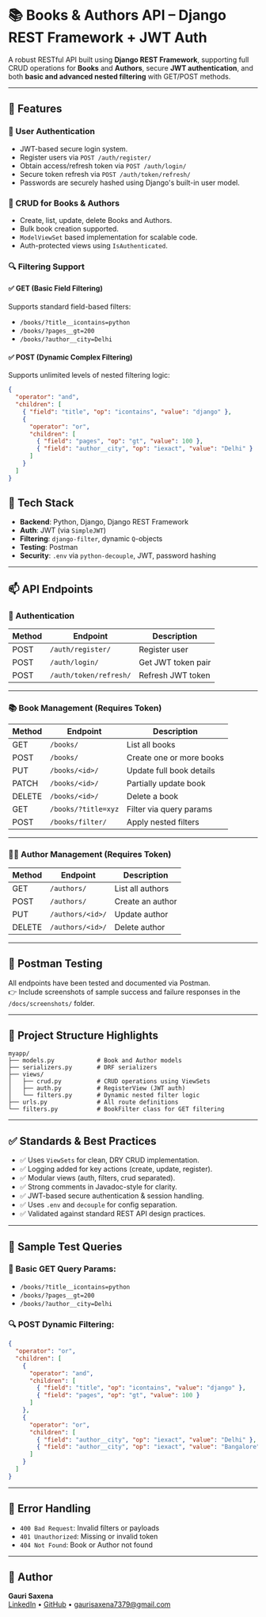 # 📚 Books & Authors API – Django REST Framework + JWT Auth

A robust RESTful API built using **Django REST Framework**, supporting full CRUD operations for **Books** and **Authors**, secure **JWT authentication**, and both **basic and advanced nested filtering** with GET/POST methods.

---

## 🚀 Features

### 🔐 User Authentication
- JWT-based secure login system.
- Register users via `POST /auth/register/`
- Obtain access/refresh token via `POST /auth/login/`
- Secure token refresh via `POST /auth/token/refresh/`
- Passwords are securely hashed using Django's built-in user model.

### 📖 CRUD for Books & Authors
- Create, list, update, delete Books and Authors.
- Bulk book creation supported.
- `ModelViewSet` based implementation for scalable code.
- Auth-protected views using `IsAuthenticated`.

### 🔍 Filtering Support
#### ✅ GET (Basic Field Filtering)
Supports standard field-based filters:
- `/books/?title__icontains=python`
- `/books/?pages__gt=200`
- `/books/?author__city=Delhi`

#### ✅ POST (Dynamic Complex Filtering)
Supports unlimited levels of nested filtering logic:
```json
{
  "operator": "and",
  "children": [
    { "field": "title", "op": "icontains", "value": "django" },
    {
      "operator": "or",
      "children": [
        { "field": "pages", "op": "gt", "value": 100 },
        { "field": "author__city", "op": "iexact", "value": "Delhi" }
      ]
    }
  ]
}
```
## 🧰 Tech Stack

- **Backend**: Python, Django, Django REST Framework  
- **Auth**: JWT (via `SimpleJWT`)  
- **Filtering**: `django-filter`, dynamic `Q`-objects  
- **Testing**: Postman  
- **Security**: `.env` via `python-decouple`, JWT, password hashing  

---

## 📫 API Endpoints

### 🔐 Authentication

| Method | Endpoint                 | Description         |
|--------|--------------------------|---------------------|
| POST   | `/auth/register/`        | Register user       |
| POST   | `/auth/login/`           | Get JWT token pair  |
| POST   | `/auth/token/refresh/`   | Refresh JWT token   |

---

### 📚 Book Management (Requires Token)

| Method | Endpoint              | Description               |
|--------|-----------------------|---------------------------|
| GET    | `/books/`             | List all books            |
| POST   | `/books/`             | Create one or more books  |
| PUT    | `/books/<id>/`        | Update full book details  |
| PATCH  | `/books/<id>/`        | Partially update book     |
| DELETE | `/books/<id>/`        | Delete a book             |
| GET    | `/books/?title=xyz`   | Filter via query params   |
| POST   | `/books/filter/`      | Apply nested filters      |

---

### 👨‍💼 Author Management (Requires Token)

| Method | Endpoint              | Description        |
|--------|-----------------------|--------------------|
| GET    | `/authors/`           | List all authors   |
| POST   | `/authors/`           | Create an author   |
| PUT    | `/authors/<id>/`      | Update author      |
| DELETE | `/authors/<id>/`      | Delete author      |

---

## 📸 Postman Testing

All endpoints have been tested and documented via Postman.  
👉 Include screenshots of sample success and failure responses in the `/docs/screenshots/` folder.

---

## 📂 Project Structure Highlights

```
myapp/
├── models.py            # Book and Author models
├── serializers.py       # DRF serializers
├── views/
│   ├── crud.py          # CRUD operations using ViewSets
│   ├── auth.py          # RegisterView (JWT auth)
│   └── filters.py       # Dynamic nested filter logic
├── urls.py              # All route definitions
└── filters.py           # BookFilter class for GET filtering
```

---

## ✅ Standards & Best Practices

- ✅ Uses `ViewSets` for clean, DRY CRUD implementation.
- ✅ Logging added for key actions (create, update, register).
- ✅ Modular views (auth, filters, crud separated).
- ✅ Strong comments in Javadoc-style for clarity.
- ✅ JWT-based secure authentication & session handling.
- ✅ Uses `.env` and `decouple` for config separation.
- ✅ Validated against standard REST API design practices.

---

## 🧪 Sample Test Queries

### 🔎 Basic GET Query Params:

- `/books/?title__icontains=python`
- `/books/?pages__gt=200`
- `/books/?author__city=Delhi`

### 🔍 POST Dynamic Filtering:

```json
{
  "operator": "or",
  "children": [
    {
      "operator": "and",
      "children": [
        { "field": "title", "op": "icontains", "value": "django" },
        { "field": "pages", "op": "gt", "value": 100 }
      ]
    },
    {
      "operator": "or",
      "children": [
        { "field": "author__city", "op": "iexact", "value": "Delhi" },
        { "field": "author__city", "op": "iexact", "value": "Bangalore" }
      ]
    }
  ]
}
```

---

## 📛 Error Handling

- `400 Bad Request`: Invalid filters or payloads  
- `401 Unauthorized`: Missing or invalid token  
- `404 Not Found`: Book or Author not found  

---

## 🧠 Author

**Gauri Saxena**  
[LinkedIn](https://www.linkedin.com/in/gaurisaxena02/) • [GitHub](https://github.com/gauri02saxena) • gaurisaxena7379@gmail.com


